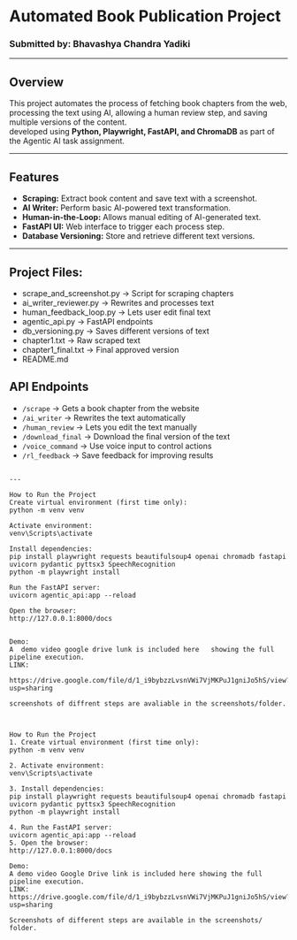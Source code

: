 # Automated Book Publication Project

### Submitted by: Bhavashya Chandra Yadiki

---

## Overview

This project automates the process of fetching book chapters from the web, processing the text using AI, allowing a human review step, and saving multiple versions of the content.  
developed using **Python, Playwright, FastAPI, and ChromaDB** as part of the Agentic AI task assignment.

---

## Features

- **Scraping:** Extract book content and save text with a screenshot.  
- **AI Writer:** Perform basic AI-powered text transformation.  
- **Human-in-the-Loop:** Allows manual editing of AI-generated text.  
- **FastAPI UI:** Web interface to trigger each process step.  
- **Database Versioning:** Store and retrieve different text versions.  

---

## Project Files:
- scrape_and_screenshot.py → Script for scraping chapters
- ai_writer_reviewer.py → Rewrites and processes text
- human_feedback_loop.py → Lets user edit final text
- agentic_api.py → FastAPI endpoints
- db_versioning.py → Saves different versions of text
- chapter1.txt → Raw scraped text
- chapter1_final.txt → Final approved version
- README.md



## API Endpoints
- `/scrape` → Gets a book chapter from the website
- `/ai_writer` → Rewrites the text automatically
- `/human_review` → Lets you edit the text manually
- `/download_final` → Download the final version of the text
- `/voice_command` → Use voice input to control actions
- `/rl_feedback` → Save feedback for improving results


```

---

How to Run the Project
Create virtual environment (first time only):
python -m venv venv

Activate environment:
venv\Scripts\activate

Install dependencies:
pip install playwright requests beautifulsoup4 openai chromadb fastapi uvicorn pydantic pyttsx3 SpeechRecognition
python -m playwright install

Run the FastAPI server:
uvicorn agentic_api:app --reload

Open the browser:
http://127.0.0.1:8000/docs


Demo:
A  demo video google drive lunk is included here   showing the full pipeline execution.
LINK:

https://drive.google.com/file/d/1_i9bybzzLvsnVWi7VjMKPuJ1gniJo5hS/view?usp=sharing

screenshots of diffrent steps are avaliable in the screenshots/folder.



How to Run the Project
1. Create virtual environment (first time only):
python -m venv venv

2. Activate environment:
venv\Scripts\activate

3. Install dependencies:
pip install playwright requests beautifulsoup4 openai chromadb fastapi uvicorn pydantic pyttsx3 SpeechRecognition
python -m playwright install

4. Run the FastAPI server:
uvicorn agentic_api:app --reload
5. Open the browser:
http://127.0.0.1:8000/docs

Demo:
A demo video Google Drive link is included here showing the full pipeline execution.
LINK: https://drive.google.com/file/d/1_i9bybzzLvsnVWi7VjMKPuJ1gniJo5hS/view?usp=sharing

Screenshots of different steps are available in the screenshots/ folder.

